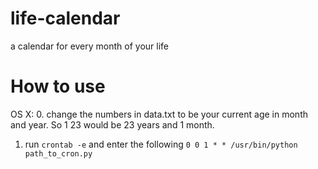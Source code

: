 life-calendar
=============

a calendar for every month of your life

How to use
==========

OS X:
0. change the numbers in data.txt to be your current age in month and year. So 1 23 would be 23 years and 1 month.
1. run `crontab -e` and enter the following `0 0 1 * * /usr/bin/python path_to_cron.py`